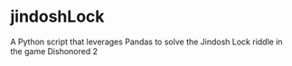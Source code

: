 # jindoshLock
A Python script that leverages Pandas to solve the Jindosh Lock riddle in the game Dishonored 2
